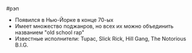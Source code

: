 #рэп 
- Появился в Нью-Йорке в конце 70-ых
- Имеет множество поджанров, но всех их можно объединить названием "old school rap"
- Известные исполнители: Tupac, Slick Rick, Hill Gang, The Notorious B.I.G.